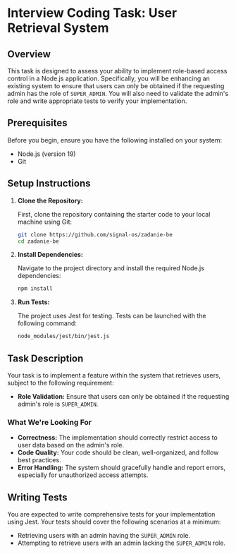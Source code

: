 
# Interview Coding Task: User Retrieval System

## Overview

This task is designed to assess your ability to implement role-based access control in a Node.js application. Specifically, you will be enhancing an existing system to ensure that users can only be obtained if the requesting admin has the role of `SUPER_ADMIN`. You will also need to validate the admin's role and write appropriate tests to verify your implementation.

## Prerequisites

Before you begin, ensure you have the following installed on your system:

- Node.js (version 19)
- Git

## Setup Instructions

1. **Clone the Repository:**

   First, clone the repository containing the starter code to your local machine using Git:

   ```bash
   git clone https://github.com/signal-os/zadanie-be
   cd zadanie-be
   ```

2. **Install Dependencies:**

   Navigate to the project directory and install the required Node.js dependencies:

   ```bash
   npm install
   ```

3. **Run Tests:**

   The project uses Jest for testing. Tests can be launched with the following command:

   ```bash
   node_modules/jest/bin/jest.js
   ```

## Task Description

Your task is to implement a feature within the system that retrieves users, subject to the following requirement:

- **Role Validation:** Ensure that users can only be obtained if the requesting admin's role is `SUPER_ADMIN`.


### What We're Looking For

- **Correctness:** The implementation should correctly restrict access to user data based on the admin's role.
- **Code Quality:** Your code should be clean, well-organized, and follow best practices.
- **Error Handling:** The system should gracefully handle and report errors, especially for unauthorized access attempts.

## Writing Tests

You are expected to write comprehensive tests for your implementation using Jest. Your tests should cover the following scenarios at a minimum:

- Retrieving users with an admin having the `SUPER_ADMIN` role.
- Attempting to retrieve users with an admin lacking the `SUPER_ADMIN` role.


